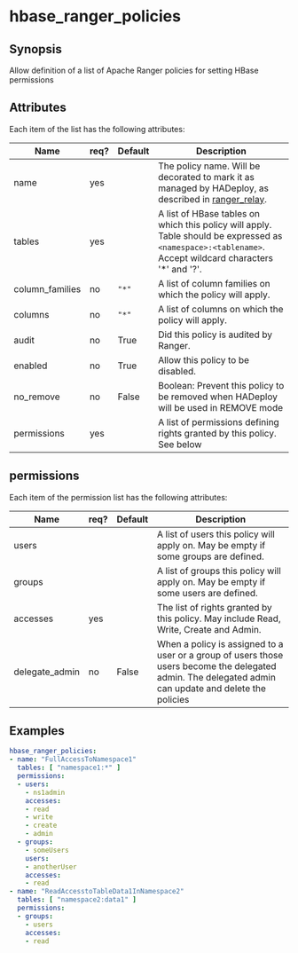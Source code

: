 # hbase_ranger_policies

## Synopsis

Allow definition of a list of Apache Ranger policies for setting HBase permissions

## Attributes

Each item of the list has the following attributes:

Name | req?	| Default |	Description
--- | --- | --- | ---
name|yes||The policy name. Will be decorated to mark it as managed by HADeploy, as described in [ranger_relay](./ranger_relay).
tables|yes||A list of HBase tables on which this policy will apply. Table should be expressed as `<namespace>:<tablename>`. Accept wildcard characters '*' and '?'.
column_families|no|`"*"`|A list of column families on which the policy will apply.
columns|no|`"*"`|A list of columns on which the policy will apply.
audit|no|True|Did this policy is audited by Ranger.
enabled|no|True|Allow this policy to be disabled.
no_remove|no|False|Boolean: Prevent this policy to be removed when HADeploy will be used in REMOVE mode
permissions|yes||A list of permissions defining rights granted by this policy. See below

## permissions

Each item of the permission list has the following attributes:

Name | req?	| Default |	Description
--- | --- | --- | ---
users|||A list of users this policy will apply on. May be empty if some groups are defined.
groups|||A list of groups this policy will apply on. May be empty if some users are defined.
accesses|yes||The list of rights granted by this policy. May include Read, Write, Create and Admin.
delegate_admin|no|False|When a policy is assigned to a user or a group of users those users become the delegated admin. The delegated admin can update and delete the policies

## Examples
```yaml
hbase_ranger_policies:
- name: "FullAccessToNamespace1"
  tables: [ "namespace1:*" ]
  permissions:
  - users:
    - ns1admin
    accesses:
    - read
    - write
    - create
    - admin
  - groups:
    - someUsers
    users:
    - anotherUser
    accesses:
    - read
- name: "ReadAccesstoTableData1InNamespace2"
  tables: [ "namespace2:data1" ]
  permissions:
  - groups:
    - users
    accesses:
    - read
```
